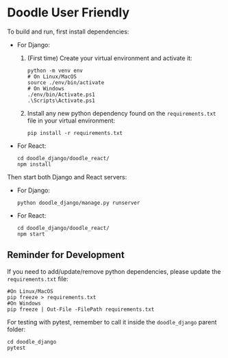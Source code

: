 # Doodle User Friendly

To build and run, first install dependencies:

- For Django:

  1. (First time) Create your virtual environment and activate it:
     ```{bash}
     python -m venv env
     # On Linux/MacOS
     source ./env/bin/activate
     # On Windows
     ./env/bin/Activate.ps1
     .\Scripts\Activate.ps1
     ```
  2. Install any new python dependency found on the `requirements.txt` file in your virtual environment:
     ```{bash}
     pip install -r requirements.txt
     ```

- For React:

  ```{bash}
  cd doodle_django/doodle_react/
  npm install
  ```

Then start both Django and React servers:

- For Django:

  ```{bash}
  python doodle_django/manage.py runserver
  ```

- For React:

  ```{bash}
  cd doodle_django/doodle_react/
  npm start
  ```

## Reminder for Development

If you need to add/update/remove python dependencies, please update the `requirements.txt` file:

```{bash}
#On Linux/MacOS
pip freeze > requirements.txt
#On Windows
pip freeze | Out-File -FilePath requirements.txt
```

For testing with pytest, remember to call it inside the `doodle_django` parent folder:

```{bash}
cd doodle_django
pytest
```
